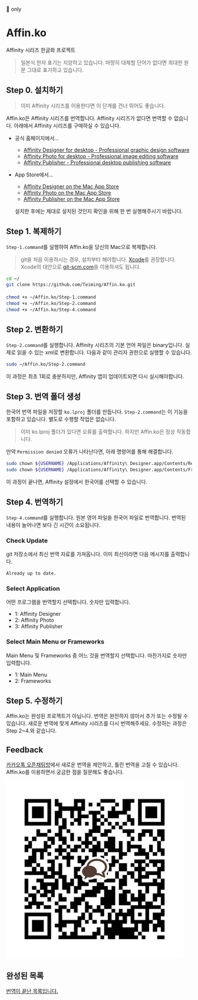  only
# Affin.ko
Affinity 시리즈 한글화 프로젝트
>일본식 한자 표기는 지양하고 있습니다.
>마땅히 대체할 단어가 없다면 최대한 원문 그대로 표기하고 있습니다.

## Step 0. 설치하기
> 이미 Affinity 시리즈를 이용한다면 이 단계를 건너 뛰어도 좋습니다.

Affin.ko은 Affinity 시리즈를 번역합니다. Affinity 시리즈가 없다면 번역할 수 없습니다. 아래에서 Affinity 시리즈를 구매하실 수 있습니다.
* 공식 홈페이지에서...
  * [Affinity Designer for desktop - Professional graphic design software](https://affinity.serif.com/designer/desktop)
  * [Affinity Photo for desktop - Professional image editing software](https://affinity.serif.com/photo/desktop)
  * [Affinity Publisher - Professional desktop publishing software](https://affinity.serif.com/publisher)
* App Store에서...
  * [Affinity Designer on the Mac App Store](https://itunes.apple.com/app/affinity-designer/id824171161)
  * [Affinity Photo on the Mac App Store](https://itunes.apple.com/app/affinity-photo/id824183456)
  * [Affinity Publisher on the Mac App Store](https://itunes.apple.com/app/affinity-publisher/id881418622)

  설치한 후에는 제대로 설치된 것인지 확인을 위해 한 번 실행해주시기 바랍니다.

<!-- 베타 프로그램의 번역도 가능합니다. 베타 프로그램은 베타 사용자 포럼에서 구할 수 있습니다.
* 베타 프로그램
  * [Affinity Designer Beta](https://affin.co/des17beta)
  * [Affinity Photo Beta](https://affin.co/photo17beta)
  * [Affinity Publisher Beta]() -->

## Step 1. 복제하기
``Step-1.command``를 실행하여 Affin.ko을 당신의 Mac으로 복제합니다.
> git을 처음 이용하시는 경우, 설치부터 해야합니다. [Xcode](https://itunes.apple.com/app/xcode/id497799835)를 권장합니다. Xcode의 대안으로 [git-scm.com](https://git-scm.com)을 이용하셔도 됩니다.

```sh
cd ~/
git clone https://github.com/Teiming/Affin.ko.git

chmod +x ~/Affin.ko/Step-1.command
chmod +x ~/Affin.ko/Step-2.command
chmod +x ~/Affin.ko/Step-4.command
```
## Step 2. 변환하기
``Step-2.command``를 실행합니다. Affinity 시리즈의 기본 언어 파일은 binary입니다. 실제로 읽을 수 있는 xml로 변환합니다. 다음과 같이 관리자 권한으로 실행할 수 있습니다.
```sh
sudo ~/Affin.ko/Step-2.command
```
이 과정은 최초 1회로 충분하지만, Affinity 앱이 업데이트되면 다시 실시해야합니다.

## Step 3. 번역 폴더 생성
한국어 번역 파일을 저장할 ``ko.lproj`` 폴더를 만듭니다. ``Step-2.command``는 이 기능을 포함하고 있습니다. 별도로 수행할 작업은 없습니다.
> 이미 ko.lproj 폴더가 있다면 오류를 출력합니다. 하지만 Affin.ko은 정상 작동합니다.

만약 ``Permission denied`` 오류가 나타난다면, 아래 명령어를 통해 해결합니다.
```sh
sudo chown ${USERNAME} /Applications/Affinity\ Designer.app/Contents/Resources/ko.lproj
sudo chown ${USERNAME} /Applications/Affinity\ Designer.app/Contents/Frameworks/libcocoaui.framework/Versions/A/Resources/ko.lproj
```
이 과정이 끝나면, Affinity 설정에서 한국어를 선택할 수 있습니다.

## Step 4. 번역하기
``Step-4.command``를 실행합니다. 원본 영어 파일을 한국어 파일로 번역합니다. 번역된 내용이 늘어나면 보다 긴 시간이 소요됩니다.

### Check Update
git 저장소에서 최신 번역 자료를 가져옵니다. 이미 최신이라면 다음 메시지를 출력합니다.
```sh
Already up to date.
```

### Select Application
어떤 프로그램을 번역할지 선택합니다. 숫자만 입력합니다.
* 1: Affinity Designer
* 2: Affinity Photo
* 3: Affinity Publisher

### Select Main Menu or Frameworks
Main Menu 및 Frameworks 중 어느 것을 번역할지 선택합니다. 마찬가지로 숫자만 입력합니다.
* 1: Main Menu
* 2: Frameworks

## Step 5. 수정하기
Affin.ko는 완성된 프로젝트가 아닙니다. 번역은 완전하지 않아서 추가 또는 수정될 수 있습니다. 새로운 번역에 맞게 Affinity 시리즈를 다시 번역해주세요. 수정하는 과정은 Step 2~4.와 같습니다.

## Feedback
[카카오톡 오픈채팅방](https://open.kakao.com/o/gmcERP6)에서 새로운 번역을 제안하고, 틀린 번역을 고칠 수 있습니다. Affin.ko를 이용하면서 궁금한 점을 질문해도 좋습니다.

![카카오톡 오픈채팅방](/Kakaotalk.jpeg)

## 완성된 목록
[번역이 끝난 목록입니다.](./Complete.md)
